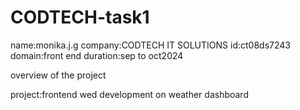 # CODTECH-task1
name:monika.j.g
company:CODTECH IT SOLUTIONS
id:ct08ds7243
domain:front end
duration:sep to oct2024

overview of the project

project:frontend wed development on weather dashboard
